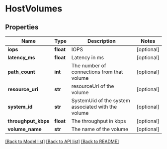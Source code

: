 # HostVolumes

## Properties
Name | Type | Description | Notes
------------ | ------------- | ------------- | -------------
**iops** | **float** | IOPS | [optional] 
**latency_ms** | **float** | Latency in ms | [optional] 
**path_count** | **int** | The number of connections from that volume | [optional] 
**resource_uri** | **str** | resourceUri of the volume | [optional] 
**system_id** | **str** | SystemUid of the system associated with the volume | [optional] 
**throughput_kbps** | **float** | The throughput in kbps | [optional] 
**volume_name** | **str** | The name of the volume | [optional] 

[[Back to Model list]](../README.md#documentation-for-models) [[Back to API list]](../README.md#documentation-for-api-endpoints) [[Back to README]](../README.md)



